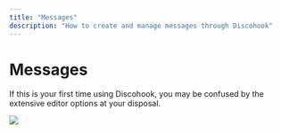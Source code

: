 ```yaml
---
title: "Messages"
description: "How to create and manage messages through Discohook"
---
```


# Messages

If this is your first time using Discohook, you may be confused by the extensive editor options at your disposal.

![](/logos/icon.svg)
